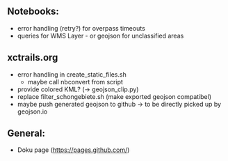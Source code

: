## Notebooks:
* error handling (retry?) for overpass timeouts
* queries for WMS Layer - or geojson for unclassified areas

## xctrails.org
* error handling in create_static_files.sh
  * maybe call nbconvert from script
* provide colored KML? (-> geojson_clip.py)
* replace filter_schongebiete.sh (make exported geojson compatibel)
* maybe push generated geojson to github -> to be directly picked up by geojson.io
  
## General:
* Doku page (https://pages.github.com/)